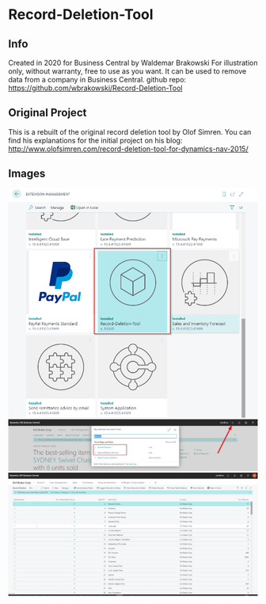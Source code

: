 # Record-Deletion-Tool

## Info
Created in 2020 for Business Central by Waldemar Brakowski
For illustration only, without warranty, free to use as you want.
It can be used to remove data from a company in Business Central.
github repo: https://github.com/wbrakowski/Record-Deletion-Tool

## Original Project
This is a rebuilt of the original record deletion tool by Olof Simren.
You can find his explanations for the initial project on his blog:
http://www.olofsimren.com/record-deletion-tool-for-dynamics-nav-2015/

## Images
![Extension Page](images/ExtensionPage.png)
![Tell Me](images/TellMe.png)
![Overview Records](images/OverViewRecords.png)

